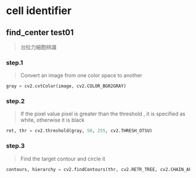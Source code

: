 # cell identifier

## find_center test01

> 台拉力細胞辨識

### step.1

> Convert an image from one color space to another

```python
gray = cv2.cvtColor(image, cv2.COLOR_BGR2GRAY)
```

### step.2

> If the pixel value pixel is greater than the threshold , it is specified as white, otherwise it is black

```python
ret, thr = cv2.threshold(gray, 50, 255, cv2.THRESH_OTSU)
```

### step.3

> Find the target contour and circle it

```python
contours, hierarchy = cv2.findContours(thr, cv2.RETR_TREE, cv2.CHAIN_APPROX_SIMPLE)
```

